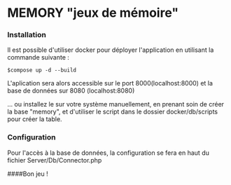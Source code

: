 # MEMORY "jeux de mémoire"
### Installation 

Il est possible d'utiliser docker pour déployer l'application en utilisant la commande suivante :
```
$compose up -d --build
```
L'aplication sera alors accessible sur le port 8000(localhost:8000) et la base de données sur 8080 (localhost:8080)

... ou installez le sur votre système manuellement, en prenant soin de créer la base "memory", et d'utiliser le script 
dans le dossier docker/db/scripts pour créer la table.

### Configuration
Pour l'accès à la base de données, la configuration se fera en haut du fichier Server/Db/Connector.php


####Bon jeu !
